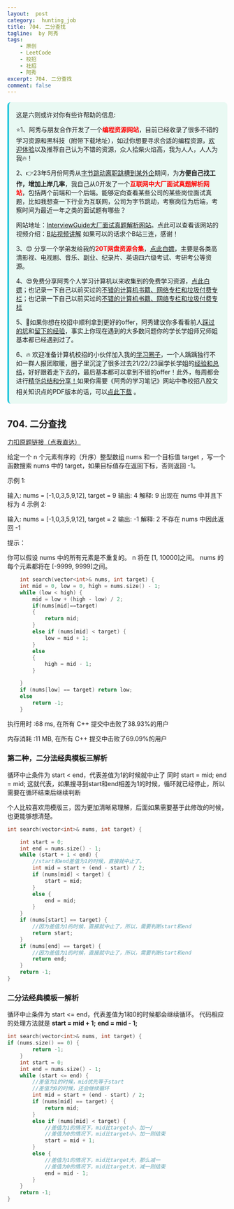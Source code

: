```yaml
---
layout:  post
category:  hunting_job
title: 704. 二分查找
tagline:  by 阿秀
tags:
    - 原创
    - LeetCode
    - 校招
    - 社招
    - 阿秀
excerpt: 704. 二分查找
comment: false
---
```




<div style="border-color: #24C6DC;
            background-color: #e9f9f3;         
            margin: 1rem 0;
        padding: .25rem 1rem;
        border-left-width: .3rem;
        border-left-style: solid;
        border-radius: .5rem;
        color: inherit;">
  <p>这是六则或许对你有些许帮助的信息:</p>
<p>⭐️1、阿秀与朋友合作开发了一个<span style="font-weight:bold;color:red">编程资源网站</span>，目前已经收录了很多不错的学习资源和黑科技（附带下载地址），如过你想要寻求合适的编程资源，<a href="https://tools.interviewguide.cn/home" style="text-decoration: underline" target="_blank">欢迎体验</a>以及推荐自己认为不错的资源，众人拾柴火焰高，我为人人，人人为我🔥！</p>  <p>2、👉23年5月份阿秀从<a style="text-decoration: underline" href="https://mp.weixin.qq.com/s?__biz=Mzk0ODU4MzEzMw==&mid=2247512170&idx=1&sn=c4a04a383d2dfdece676b75f17224e78" target="_blank">字节跳动离职跳槽到某外企</a>期间，为<span style="font-weight:bold">方便自己找工作，增加上岸几率</span>，我自己从0开发了一个<span style="font-weight:bold;color:red">互联网中大厂面试真题解析网站</span>，包括两个前端和一个后端。能够定向查看某些公司的某些岗位面试真题，比如我想查一下行业为互联网，公司为字节跳动，考察岗位为后端，考察时间为最近一年之类的面试题有哪些？
<div align="center">
</div>网站地址：<a style="text-decoration: underline" href="https://top.interviewguide.cn/" target="_blank">InterviewGuide大厂面试真题解析网站</a>。点此可以查看该网站的视频介绍：<a style="text-decoration: underline" href="https://www.bilibili.com/video/BV1f94y1C7BL" target="_blank">B站视频讲解</a>   如果可以的话求个B站三连，感谢！
  </p>3、😊
    分享一个学弟发给我的<span style="font-weight:bold;color:red">20T网盘资源合集</span>，<a style="text-decoration: underline" href="https://docs.qq.com/sheet/DY3VPVklVaFFMcUZ4?tab=9h5afr" target="_blank">点此白嫖</a>，主要是各类高清影视、电视剧、音乐、副业、纪录片、英语四六级考试、考研考公等资源。
  </p>
  <p>4、😍免费分享阿秀个人学习计算机以来收集到的免费学习资源，<a style="text-decoration: underline" href="/notes/07-resources/01-free/01-introduce.html" target="_blank">点此白嫖</a>；也记录一下自己以前买过的<a style="text-decoration: underline" href="/notes/07-resources/02-precious.html" target="_blank">不错的计算机书籍、网络专栏和垃圾付费专栏</a>；也记录一下自己以前买过的<a style="text-decoration: underline" href="/notes/07-resources/02-precious.html" target="_blank">不错的计算机书籍、网络专栏和垃圾付费专栏</a>
  </p>
  <p>5、🚀如果你想在校招中顺利拿到更好的offer，阿秀建议你多看看前人<a style="text-decoration: underline" href="https://www.yuque.com/tuobaaxiu/httmmc/npg1k81zeq4wfpyz" target="_blank">踩过的坑</a>和<a style="text-decoration: underline"  target="_blank" href="https://www.yuque.com/tuobaaxiu/httmmc/gge9ppd0mbu2d3dp">留下的经验</a>，事实上你现在遇到的大多数问题你的学长学姐师兄师姐基本都已经遇到过了。
  </p>
  <p>6、🔥 欢迎准备计算机校招的小伙伴加入我的<a  style="text-decoration: underline" href="https://www.yuque.com/tuobaaxiu/httmmc/xg0otqvc17wfx4u9" target="_blank">学习圈子</a>，一个人踽踽独行不如一群人报团取暖，圈子里沉淀了很多过去21/22/23届学长学姐的<a  style="text-decoration: underline" href="https://www.yuque.com/tuobaaxiu/httmmc/gge9ppd0mbu2d3dp" target="_blank">经验和总结</a>，好好跟着走下去的，最后基本都可以拿到不错的offer！此外，每周都会进行<a  style="text-decoration: underline" href="https://www.yuque.com/tuobaaxiu/httmmc/npg1k81zeq4wfpyz" target="_blank">精华总结和分享！</a>如果你需要《阿秀的学习笔记》网站中📚︎校招八股文相关知识点的PDF版本的话，可以<a style="text-decoration: underline" href="https://www.yuque.com/tuobaaxiu/httmmc/qs0yn66apvkzw0ps" target="_blank">点此下载</a> 。</p>   </div>




## 704. 二分查找

[力扣原题链接（点我直达）](https://leetcode-cn.com/problems/binary-search/)



给定一个 n 个元素有序的（升序）整型数组 nums 和一个目标值 target  ，写一个函数搜索 nums 中的 target，如果目标值存在返回下标，否则返回 -1。


示例 1:

输入: nums = [-1,0,3,5,9,12], target = 9
输出: 4
解释: 9 出现在 nums 中并且下标为 4
示例 2:

输入: nums = [-1,0,3,5,9,12], target = 2
输出: -1
解释: 2 不存在 nums 中因此返回 -1


提示：

你可以假设 nums 中的所有元素是不重复的。
n 将在 [1, 10000]之间。
nums 的每个元素都将在 [-9999, 9999]之间。

```C++
    int search(vector<int>& nums, int target) {
	int mid = 0, low = 0, high = nums.size() - 1;
	while (low < high) {
		mid = low + (high - low) / 2;
		if(nums[mid]==target)
		{
			return mid;
		}
		else if (nums[mid] < target) {
			low = mid + 1;
		}
		else
		{
			high = mid - 1;
		}

	}
	if (nums[low] == target) return low;
	else 
		return -1;
    }
```



执行用时 :68 ms, 在所有 C++ 提交中击败了38.93%的用户

内存消耗 :11 MB, 在所有 C++ 提交中击败了69.09%的用户



### 第二种，二分法经典模板三解析

循环中止条件为 start < end，代表差值为1的时候就中止了
同时
start = mid;
end = mid;
这就代表，如果搜寻到start和end相差为1的时候，循环就已经停止，所以需要在循环结束后继续判断

个人比较喜欢用模版三，因为更加清晰易理解，后面如果需要基于此修改的时候，也更能够想清楚。

```C++
int search(vector<int>& nums, int target) {

    int start = 0;
    int end = nums.size() - 1;
    while (start + 1 < end) {
        //start和end差值为1的时候，直接就中止了。
        int mid = start + (end - start) / 2;
        if (nums[mid] < target) {
            start = mid;
        }
        else {
            end = mid;
        }
    }
    if (nums[start] == target) {
        //因为差值为1的时候，直接就中止了，所以，需要判断start和end
        return start;
    }
    if (nums[end] == target) {
        //因为差值为1的时候，直接就中止了，所以，需要判断start和end
        return end;
    }
    return -1;
}
```

### 二分法经典模板一解析

循环中止条件为 start <= end，代表差值为1和0的时候都会继续循环。
代码相应的处理方法就是
**start = mid + 1;**
**end = mid - 1;**

```c++
int search(vector<int>& nums, int target) {
if (nums.size() == 0) {
        return -1;
    }
    int start = 0;
    int end = nums.size() - 1;
    while (start <= end) {
        //差值为1的时候，mid优先等于start
        //差值为0的时候，还会继续循环
        int mid = start + (end - start) / 2;
        if (nums[mid] == target) {
            return mid;
        }
        else if (nums[mid] < target) {
            //差值为1的情况下，mid比target小，加一/
            //差值为0的情况下，mid比target小，加一则结束
            start = mid + 1;
        }
        else {
            //差值为1的情况下，mid比target大，那么减一
            //差值为0的情况下，mid比target大，减一则结束 
            end = mid - 1;
        }
    }      
    return -1;
}  
```

<p id="寻找比目标字母大的最小字母"></p>

​        



